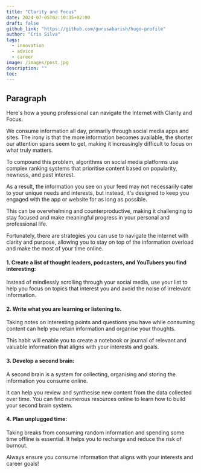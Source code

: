 ```yaml
---
title: "Clarity and Focus"
date: 2024-07-05T02:10:35+02:00
draft: false
github_link: "https://github.com/gurusabarish/hugo-profile"
author: "Cris Silva"
tags:
  - innovation
  - advice
  - career
image: /images/post.jpg
description: ""
toc:
---
```


## Paragraph

Here's how a young professional can navigate the Internet with Clarity and Focus. 

We consume information all day, primarily through social media apps and sites. The irony is that the more information becomes available, the shorter our attention spans seem to get, making it increasingly difficult to focus on what truly matters.

To compound this problem, algorithms on social media platforms use complex ranking systems that prioritise content based on popularity, newness, and past interest.

As a result, the information you see on your feed may not necessarily cater to your unique needs and interests, but instead, it's designed to keep you engaged with the app or website for as long as possible.

This can be overwhelming and counterproductive, making it challenging to stay focused and make meaningful progress in your personal and professional life.

Fortunately, there are strategies you can use to navigate the internet with clarity and purpose, allowing you to stay on top of the information overload and make the most of your time online.

####  1. Create a list of thought leaders, podcasters, and YouTubers you find interesting:

Instead of mindlessly scrolling through your social media, use your list to help you focus on topics that interest you and avoid the noise of irrelevant information.

####  2. Write what you are learning or listening to.

Taking notes on interesting points and questions you have while consuming content can help you retain information and organise your thoughts.

This habit will enable you to create a notebook or journal of relevant and valuable information that aligns with your interests and goals.

####  3. Develop a second brain:

A second brain is a system for collecting, organising and storing the information you consume online.

It can help you review and synthesise new content from the data collected over time. You can find numerous resources online to learn how to build your second brain system.

####  4. Plan unplugged time:

Taking breaks from consuming random information and spending some time offline is essential. It helps you to recharge and reduce the risk of burnout.

Always ensure you consume information that aligns with your interests and career goals!

